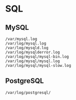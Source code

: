 # SQL

## MySQL

```
/var/mysql.log
/var/log/mysql.log
/var/log/mysqld.log
/var/log/mysqlderror.log
/var/log/mysql/mysql-bin.log
/var/log/mysql/mysql.log
/var/log/mysql/mysql-slow.log
```

## PostgreSQL

```
/var/log/postgresql/
```